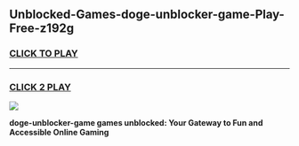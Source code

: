 
## Unblocked-Games-doge-unblocker-game-Play-Free-z192g
<h3>
<a href="https://premium76.site?title=doge-unblocker-game&ref=18A1">CLICK TO PLAY</a></h3>
<hr>

<h3>
<a href="https://premium76.site?title=doge-unblocker-game&ref=18A1">CLICK 2 PLAY</a>
  
</h3>

<a href="https://premium76.site?title=doge-unblocker-game&ref=18A1"><img src="https://clearcache.store/games.png"></a>


**doge-unblocker-game games unblocked: Your Gateway to Fun and Accessible Online Gaming**
